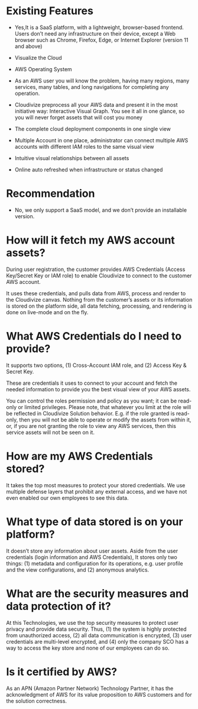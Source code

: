 # Existing Features

- Yes,It is a SaaS platform, with a lightweight, browser-based frontend. Users don’t need any infrastructure on their device, except a Web browser such as Chrome, Firefox, Edge, or Internet Explorer (version 11 and above)
- Visualize the Cloud
- AWS Operating System
- As an AWS user you will know the problem, having many regions, many services, many tables, and long navigations for completing any operation.
- Cloudivize preprocess all your AWS data and present it in the most initiative way: Interactive Visual Graph. You see it all in one glance, so you will never forget assets that will cost you money

-  The complete cloud deployment components in one single view

- Multiple Account in one place, administrator can connect multiple AWS accounts with different IAM roles to the same visual view
- Intuitive visual relationships between all assets

- Online auto refreshed when infrastructure or status changed


# Recommendation

- No, we only support a SaaS model, and we don’t provide an installable version.

# How will it fetch my AWS account assets?

During user registration, the customer provides AWS Credentials (Access Key/Secret Key or IAM role) to enable Cloudivize to connect to the customer AWS account.

It uses these credentials, and pulls data from AWS, process and render to the Cloudivize canvas. Nothing from the customer’s assets or its information is stored on the platform side, all data fetching, processing, and rendering is done on live-mode and on the fly.

# What AWS Credentials do I need to provide?

It supports two options, (1) Cross-Account IAM role, and (2) Access Key & Secret Key.

These are credentials it  uses to connect to your account and fetch the needed information to provide you the best visual view of your AWS assets.

You can control the roles permission and policy as you want; it can be read-only or limited privileges. Please note, that whatever you limit at the role will be reflected in Cloudivize Solution behavior. E.g. if the role granted is read-only, then you will not be able to operate or modify the assets from within it, or, if you are not granting the role to view any AWS services, then this service assets will not be seen on it.

# How are my AWS Credentials stored?

It takes the top most measures to protect your stored credentials. We use multiple defense layers that prohibit any external access, and we have not even enabled our own employees to see this data.

# What type of data stored is on your platform?

It doesn’t store any information about user assets. Aside from the user credentials (login information and AWS Credentials), It stores only two things: (1) metadata and configuration for its operations, e.g. user profile and the view configurations, and (2) anonymous analytics.

# What are the security measures and data protection of it?

At this Technologies, we use the top security measures to protect user privacy and provide data security. Thus, (1) the system is highly protected from unauthorized access, (2) all data communication is encrypted, (3) user credentials are multi-level encrypted, and (4) only the company SCO has a way to access the key store and none of our employees can do so.

# Is it certified by AWS?

As an APN (Amazon Partner Network) Technology Partner, it has the acknowledgment of AWS for its value proposition to AWS customers and for the solution correctness.

